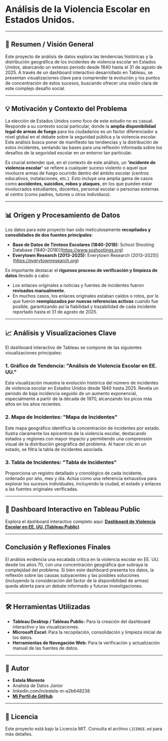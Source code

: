 # Análisis de la Violencia Escolar en Estados Unidos.
---
## 📄 Resumen / Visión General

Este proyecto de análisis de datos explora las tendencias históricas y la distribución geográfica de los incidentes de violencia escolar en Estados Unidos, abarcando un extenso período desde 1840 hasta el 31 de agosto de 2025. A través de un dashboard interactivo desarrollado en Tableau, se presentan visualizaciones clave para comprender la evolución y los puntos de concentración de estos sucesos, buscando ofrecer una visión clara de este complejo desafío social.

---

## 💡 Motivación y Contexto del Problema

La elección de Estados Unidos como foco de este estudio no es casual. Responde a su contexto social particular, donde la **amplia disponibilidad legal de armas de fuego** para los ciudadanos es un factor diferenciador a nivel global en el debate sobre la seguridad pública y la violencia escolar. Este análisis busca poner de manifiesto las tendencias y la distribución de estos incidentes, sentando las bases para una reflexión informada sobre los desafíos de la seguridad escolar en un entorno tan particular.

Es crucial entender que, en el contexto de este análisis, un **'incidente de violencia escolar'** se refiere a cualquier suceso violento o aquel que involucre armas de fuego ocurrido dentro del ámbito escolar (centros educativos, instalaciones, etc.). Esto incluye una amplia gama de casos como **accidentes, suicidios, robos y ataques**, en los que pueden estar involucrados estudiantes, docentes, personal escolar o personas externas al centro (como padres, tutores u otros individuos).

---

## 📊 Origen y Procesamiento de Datos

Los datos para este proyecto han sido meticulosamente **recopilados y consolidados de dos fuentes principales**:

* **Base de Datos de Tiroteos Escolares (1840-2018):** School Shooting Database (1840–2018)](https://www.ssshootings.org) 
* **Everytown Research (2013-2025):**  Everytown Research (2013–2025)](https://everytownresearch.org) 

Es importante destacar el **riguroso proceso de verificación y limpieza de datos** llevado a cabo:
* Los enlaces originales a noticias y fuentes de incidentes fueron **revisados manualmente**.
* En muchos casos, los enlaces originales estaban caídos o rotos, por lo que fueron **reemplazados por nuevas referencias activas** cuando fue posible, garantizando así la fiabilidad y trazabilidad de cada incidente reportado hasta el 31 de agosto de 2025.

---

## 📈 Análisis y Visualizaciones Clave

El dashboard interactivo de Tableau se compone de las siguientes visualizaciones principales:

### **1. Gráfico de Tendencia: "Análisis de Violencia Escolar en EE. UU."**
Esta visualización muestra la evolución histórica del número de incidentes de violencia escolar en Estados Unidos desde 1840 hasta 2025. Revela un periodo de baja incidencia seguido de un aumento exponencial, especialmente a partir de la década de 1970, alcanzando los picos más altos en los años recientes.

### **2. Mapa de Incidentes: "Mapa de Incidentes"**
Este mapa geográfico identifica la concentración de incidentes por estado. Ilustra claramente los epicentros de la violencia escolar, destacando estados y regiones con mayor impacto y permitiendo una comprensión visual de la distribución geográfica del problema. Al hacer clic en un estado, se filtra la tabla de incidentes asociada.

### **3. Tabla de Incidentes: "Tabla de Incidentes"**
Proporciona un registro detallado y cronológico de cada incidente, ordenado por año, mes y día. Actúa como una referencia exhaustiva para explorar los sucesos individuales, incluyendo la ciudad, el estado y enlaces a las fuentes originales verificadas.

---

## 🚀 Dashboard Interactivo en Tableau Public

Explora el dashboard interactivo completo aquí:
[**Dashboard de Violencia Escolar en EE. UU. (Tableau Public)**](https://public.tableau.com/views/ViolenciaEscolarUSA1840-2025/DashboardPrincipal?:language=es-ES&:sid=&:redirect=auth&:display-count=n&:origin=Violina=Viz-share-link)

---

## Conclusión y Reflexiones Finales

El análisis evidencia una escalada crítica en la violencia escolar en EE. UU. desde los años 70, con una concentración geográfica que subraya la complejidad del problema. Si bien este dashboard presenta los datos, la reflexión sobre las causas subyacentes y las posibles soluciones (incluyendo la consideración del factor de la disponibilidad de armas) queda abierta para un debate informado y futuras investigaciones.

---

## 🛠️ Herramientas Utilizadas

* **Tableau Desktop / Tableau Public:** Para la creación del dashboard interactivo y las visualizaciones.
* **Microsoft Excel:** Para la recopilación, consolidación y limpieza inicial de los datos.
* **Herramientas de Navegación Web:** Para la verificación y actualización manual de las fuentes de datos.

---

## 👤 Autor

* **Estela Morente**
* Analista de Datos Júnior
* linkedin.com/in/estela-m-a2b648238
* [**Mi Perfil de GitHub**](https://github.com/Estela2025)

---

## 📜 Licencia

Este proyecto está bajo la Licencia MIT. Consulta el archivo `LICENSE.md` para más detalles.
